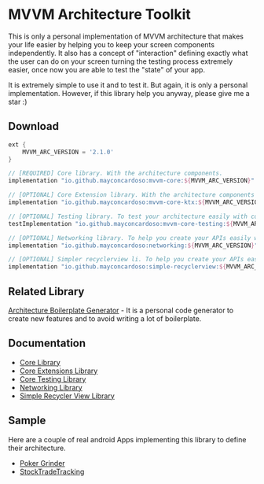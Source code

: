 # MVVM Architecture Toolkit
This is only a personal implementation of MVVM architecture that makes your life easier by helping you to keep your screen components independently. It also has a concept of "interaction" defining exactly what the user can do on your screen turning the testing process extremely easier, once now you are able to test the "state" of your app.

It is extremely simple to use it and to test it. But again, it is only a personal implementation. However, if this library help you anyway, please give me a star :)

## Download
```groovy
ext {
    MVVM_ARC_VERSION = '2.1.0'
}

// [REQUIRED] Core library. With the architecture components.
implementation "io.github.mayconcardoso:mvvm-core:${MVVM_ARC_VERSION}"

// [OPTIONAL] Core Extension library. With the architecture components extensions to bind states and so on.
implementation "io.github.mayconcardoso:mvvm-core-ktx:${MVVM_ARC_VERSION}"

// [OPTIONAL] Testing library. To test your architecture easily with contextual functions to make your tests cleaner.
testImplementation "io.github.mayconcardoso:mvvm-core-testing:${MVVM_ARC_VERSION}"

// [OPTIONAL] Networking library. To help you create your APIs easily with mapped errors to better handle business logic and avoid crashes.
implementation "io.github.mayconcardoso:networking:${MVVM_ARC_VERSION}"

// [OPTIONAL] Simpler recyclerview li. To help you create your APIs easily with mapped errors to better handle business logic and avoid crashes.
implementation "io.github.mayconcardoso:simple-recyclerview:${MVVM_ARC_VERSION}"

``` 

## Related Library

[Architecture Boilerplate Generator](https://github.com/MayconCardoso/ArchitectureBoilerplateGenerator) - It is a personal code generator to create new features and to avoid writing a lot of boilerplate.

## Documentation
* [Core Library](https://github.com/MayconCardoso/Mvvm-Architecture-Toolkit/tree/master/library/core)
* [Core Extensions Library](https://github.com/MayconCardoso/Mvvm-Architecture-Toolkit/tree/master/library/core-extentions)
* [Core Testing Library](https://github.com/MayconCardoso/Mvvm-Architecture-Toolkit/tree/master/library/core-testing)
* [Networking Library](https://github.com/MayconCardoso/Mvvm-Architecture-Toolkit/tree/master/library/networking)
* [Simple Recycler View Library](https://github.com/MayconCardoso/Mvvm-Architecture-Toolkit/tree/master/library/simple-recyclerview)

## Sample

Here are a couple of real android Apps implementing this library to define their architecture.
* [Poker Grinder](https://github.com/MayconCardoso/poker-grinder)
* [StockTradeTracking](https://github.com/MayconCardoso/StockTradeTracking)
